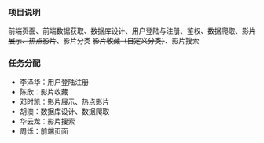 ### 项目说明
~~前端页面~~、前端数据获取、~~数据库设计~~、用户登陆与注册、鉴权、~~数据爬取~~、~~影片展示、热点影片~~、影片分类
~~影片收藏（自定义分类）~~、影片搜索


### 任务分配
+ 李泽华：用户登陆注册
+ 陈欣：影片收藏
+ 邓时凯：影片展示、热点影片
+ 胡澳：数据库设计、数据爬取
+ 华云龙：影片搜索
+ 周烁：前端页面